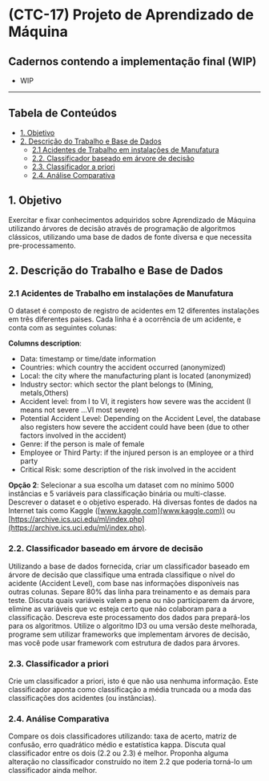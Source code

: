 # (CTC-17) Projeto de Aprendizado de Máquina

## <a name='CadernoscontendoaimplementaofinalWIP'></a>Cadernos contendo a implementação final (WIP)
- WIP

---

## <a name='Descriodasatividades'></a>Tabela de Conteúdos

<!-- vscode-markdown-toc -->
* [1. Objetivo](#Objetivo)
* [2. Descrição do Trabalho e Base de Dados](#DescriodoTrabalhoeBasedeDados)
	* [2.1 Acidentes de Trabalho em instalações de Manufatura](#AcidentesdeTrabalhoeminstalaesdeManufatura)
	* [ 2.2. Classificador baseado em árvore de decisão](#2.2.Classificadorbaseadoemrvorededeciso)
	* [2.3. Classificador a priori](#Classificadorapriori)
	* [2.4. Análise Comparativa](#AnliseComparativa)

<!-- vscode-markdown-toc-config
	numbering=false
	autoSave=true
	/vscode-markdown-toc-config -->
<!-- /vscode-markdown-toc -->


## <a name='Objetivo'></a>1. Objetivo
Exercitar e fixar conhecimentos adquiridos sobre Aprendizado de Máquina utilizando árvores de decisão através de programação de algoritmos clássicos, utilizando uma base de dados de fonte diversa e que necessita pre-processamento.

## <a name='DescriodoTrabalhoeBasedeDados'></a>2. Descrição do Trabalho e Base de Dados

### <a name='AcidentesdeTrabalhoeminstalaesdeManufatura'></a>2.1 Acidentes de Trabalho em instalações de Manufatura

O dataset é composto de registro de acidentes em 12 diferentes instalações em três diferentes paises. Cada linha é a ocorrência de um acidente, e conta com as seguintes colunas:

**Columns description**:
* Data: timestamp or time/date information
* Countries: which country the accident occurred (anonymized)
* Local: the city where the manufacturing plant is located (anonymized)
* Industry sector: which sector the plant belongs to (Mining, metals,Others)
* Accident level: from I to VI, it registers how severe was the accident (I means not severe ...VI most severe)
* Potential Accident Level: Depending on the Accident Level, the database also registers how severe the accident could have been (due to other factors involved in the accident)
* Genre: if the person is male of female
* Employee or Third Party: if the injured person is an employee or a third party
* Critical Risk: some description of the risk involved in the accident

**Opção 2**: Selecionar a sua escolha um dataset com no mínimo 5000 instâncias e 5 variáveis para classificação binária
ou multi-classe. Descrever o dataset e o objetivo esperado. Há diversas fontes de dados na Internet tais como Kaggle
([www.kaggle.com](www.kaggle.com)) ou [https://archive.ics.uci.edu/ml/index.php](https://archive.ics.uci.edu/ml/index.php).

### <a name='2.2.Classificadorbaseadoemrvorededeciso'></a> 2.2. Classificador baseado em árvore de decisão 
Utilizando a base de dados fornecida, criar um classificador baseado em árvore de decisão que classifique uma  entrada classifique o nível do acidente (Accident Level), com base nas informações disponíveis nas outras colunas. Separe 80% das linha para treinamento e as demais para teste. Discuta quais variáveis valem a pena ou não participarem  da árvore, elimine as variáveis que vc esteja certo que não colaboram para a classificação. Descreva este processamento  dos dados para prepará-los para os algoritmos. Utilize o algoritmo ID3 ou uma versão deste melhorada, programe sem  utilizar frameworks que implementam árvores de decisão, mas você pode usar framework com estrutura de dados para  árvores.

### <a name='Classificadorapriori'></a>2.3. Classificador a priori
Crie um classificador a priori, isto é que não usa nenhuma informação. Este classificador aponta como classificação a média truncada ou a moda das classificações dos acidentes (ou instâncias).

### <a name='AnliseComparativa'></a>2.4. Análise Comparativa
Compare os dois classificadores utilizando: taxa de acerto, matriz de confusão, erro quadrático médio e estatística kappa. Discuta qual classificador entre os dois (2.2 ou 2.3) é melhor. Proponha alguma alteração no classificador construído no item 2.2 que poderia torná-lo um classificador ainda melhor.